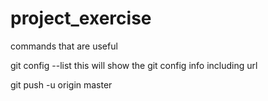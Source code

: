 # project_exercise
commands that are useful

git config --list
this will show the git config info including url



git push -u origin master
